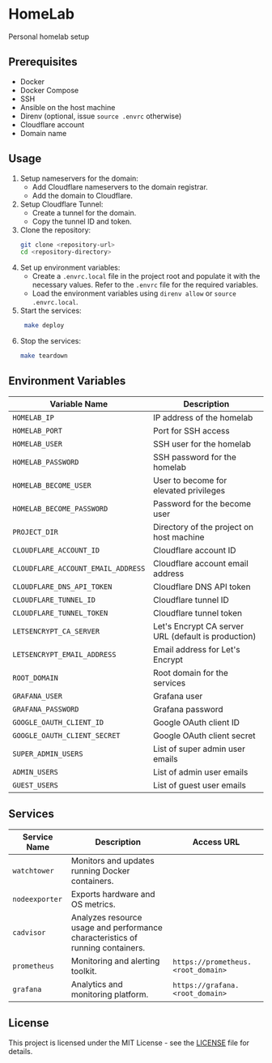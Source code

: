 # HomeLab
Personal homelab setup

## Prerequisites
- Docker
- Docker Compose
- SSH
- Ansible on the host machine
- Direnv (optional, issue `source .envrc` otherwise)
- Cloudflare account
- Domain name

## Usage
1. Setup nameservers for the domain:
    - Add Cloudflare nameservers to the domain registrar.
    - Add the domain to Cloudflare.
2. Setup Cloudflare Tunnel:
    - Create a tunnel for the domain.
    - Copy the tunnel ID and token.
3. Clone the repository:
    ```bash
    git clone <repository-url>
    cd <repository-directory>
    ```
4. Set up environment variables:
    - Create a `.envrc.local` file in the project root and populate it with the necessary values. Refer to the `.envrc` file for the required variables.
    - Load the environment variables using `direnv allow` or `source .envrc.local`.
5. Start the services:
    ```bash
     make deploy
    ```
6. Stop the services:
    ```bash
    make teardown
    ```

## Environment Variables

| Variable Name                      | Description                                         |
|------------------------------------|-----------------------------------------------------|
| `HOMELAB_IP`                       | IP address of the homelab                           |
| `HOMELAB_PORT`                     | Port for SSH access                                 |
| `HOMELAB_USER`                     | SSH user for the homelab                            |
| `HOMELAB_PASSWORD`                 | SSH password for the homelab                        |
| `HOMELAB_BECOME_USER`              | User to become for elevated privileges              |
| `HOMELAB_BECOME_PASSWORD`          | Password for the become user                        |
| `PROJECT_DIR`                      | Directory of the project on host machine            |
| `CLOUDFLARE_ACCOUNT_ID`            | Cloudflare account ID                               |
| `CLOUDFLARE_ACCOUNT_EMAIL_ADDRESS` | Cloudflare account email address                    |
| `CLOUDFLARE_DNS_API_TOKEN`         | Cloudflare DNS API token                            |
| `CLOUDFLARE_TUNNEL_ID`             | Cloudflare tunnel ID                                |
| `CLOUDFLARE_TUNNEL_TOKEN`          | Cloudflare tunnel token                             |
| `LETSENCRYPT_CA_SERVER`            | Let's Encrypt CA server URL (default is production) |
| `LETSENCRYPT_EMAIL_ADDRESS`        | Email address for Let's Encrypt                     |
| `ROOT_DOMAIN`                      | Root domain for the services                        |
| `GRAFANA_USER`                     | Grafana user                                        |
| `GRAFANA_PASSWORD`                 | Grafana password                                    |
| `GOOGLE_OAUTH_CLIENT_ID`           | Google OAuth client ID                              |
| `GOOGLE_OAUTH_CLIENT_SECRET`       | Google OAuth client secret                          |
| `SUPER_ADMIN_USERS`                | List of super admin user emails                     |
| `ADMIN_USERS`                      | List of admin user emails                           |
| `GUEST_USERS`                      | List of guest user emails                           |

## Services

| Service Name   | Description                                                                    | Access URL                         |
|----------------|--------------------------------------------------------------------------------|------------------------------------|
| `watchtower`   | Monitors and updates running Docker containers.                                |                                    |
| `nodeexporter` | Exports hardware and OS metrics.                                               |                                    |
| `cadvisor`     | Analyzes resource usage and performance characteristics of running containers. |                                    |
| `prometheus`   | Monitoring and alerting toolkit.                                               | `https://prometheus.<root_domain>` |
| `grafana`      | Analytics and monitoring platform.                                             | `https://grafana.<root_domain>`    |

## License
This project is licensed under the MIT License - see the [LICENSE](LICENSE) file for details.
